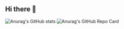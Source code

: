 ## Hi there 👋

![Anurag's GitHub stats](https://github-readme-stats.vercel.app/api?username=2ffect&show_icons=true&theme=transparent)
![Anurag's GitHub Repo Card](https://github-readme-stats.vercel.app/api?username=2ffect&theme=transparent_icons=true)
